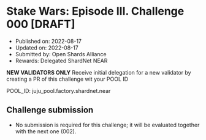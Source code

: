 # Stake Wars: Episode III. Challenge 000 [DRAFT]
* Published on: 2022-08-17
* Updated on: 2022-08-17
* Submitted by: Open Shards Alliance
* Rewards: Delegated ShardNet NEAR

**NEW VALIDATORS ONLY**
Receive initial delegation for a new validator by creating a PR of this challenge wit your POOL ID

POOL_ID: juju_pool.factory.shardnet.near

## Challenge submission

* No submission is required for this challenge; it will be evaluated together with the next one (002). 
